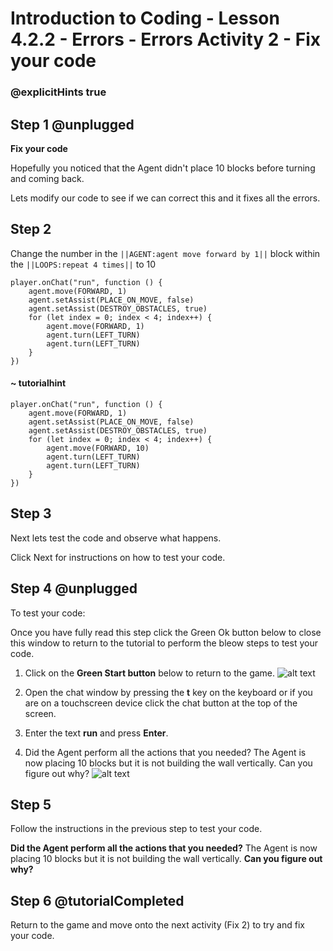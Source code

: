 # Introduction to Coding - Lesson 4.2.2 - Errors - Errors Activity 2 - Fix your code
### @explicitHints true

## Step 1 @unplugged
**Fix your code**

Hopefully you noticed that the Agent didn't place 10 blocks before turning and coming back.

Lets modify our code to see if we can correct this and it fixes all the errors.

## Step 2 
Change the number in the ``||AGENT:agent move forward by 1||`` block within the ``||LOOPS:repeat 4 times||`` to 10
```template
player.onChat("run", function () {
    agent.move(FORWARD, 1)
    agent.setAssist(PLACE_ON_MOVE, false)
	agent.setAssist(DESTROY_OBSTACLES, true)
    for (let index = 0; index < 4; index++) {
		agent.move(FORWARD, 1)
    	agent.turn(LEFT_TURN)
		agent.turn(LEFT_TURN)
    }
})
```
#### ~ tutorialhint
```blocks
player.onChat("run", function () {
    agent.move(FORWARD, 1)
    agent.setAssist(PLACE_ON_MOVE, false)
	agent.setAssist(DESTROY_OBSTACLES, true)
    for (let index = 0; index < 4; index++) {
		agent.move(FORWARD, 10)
    	agent.turn(LEFT_TURN)
		agent.turn(LEFT_TURN)
    }
})
```
## Step 3
Next lets test the code and observe what happens.

Click Next for instructions on how to test your code.

## Step 4 @unplugged
To test your code:

Once you have fully read this step click the Green Ok button below to close this window to return to the tutorial to perform the bleow steps to test your code.

1. Click on the **Green Start button** below to return to the game.
![alt text](https://introductionv3.codingcredentials.com/Lesson3/3.1.1/images/4.jpg?raw=true "Start")


2. Open the chat window by pressing the **t** key on the keyboard or if you are on a touchscreen device click the chat button at the top of the screen.


3. Enter the text **run** and press **Enter**.


4. Did the Agent perform all the actions that you needed?
The Agent is now placing 10 blocks but it is not building the wall vertically.
Can you figure out why?
![alt text](https://introductionv3.codingcredentials.com/Lesson6/6.2.2/images/1.jpg?raw=true "Run")

## Step 5
Follow the instructions in the previous step to test your code.

**Did the Agent perform all the actions that you needed?**
The Agent is now placing 10 blocks but it is not building the wall vertically.
**Can you figure out why?**

## Step 6 @tutorialCompleted
Return to the game and move onto the next activity (Fix 2) to try and fix your code.
